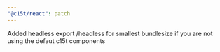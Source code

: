 ```yaml
---
"@c15t/react": patch
---
```


Added headless export /headless for smallest bundlesize if you are not using the defaut c15t components
